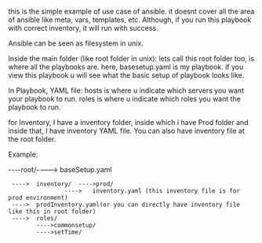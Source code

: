this is the simple example of use case of ansible.
it doesnt cover all the area of ansible like meta, vars, templates, etc.
Although, if you run this playbook with correct inventory, it will run with success. 

Ansible can be seen as filesystem in unix. 

Inside the main folder (like root folder in unix): lets call this root folder too, is where all the playbooks are. 
here, basesetup.yaml is my playbook. if you view this playbook u will see what the basic setup of 
playbook looks like.

In Playbook, YAML file:
hosts is where u indicate which servers you want your playbook to run.
roles is where u indicate which roles you want the playbook to run.

for Inventory,
I have a inventory folder, inside which i have Prod folder and inside that, I have inventory YAML file. 
You can also have inventory file at the root folder. 

Example:

----root/---->	baseSetup.yaml

	 ---->	inventory/	---->prod/
	 				---->	inventory.yaml (this inventory file is for prod environment)
	 ---->	prodInventory.yaml(or you can directly have inventory file like this in root folder)
	 ---->	roles/
			---->commonsetup/
			---->setTime/
                
